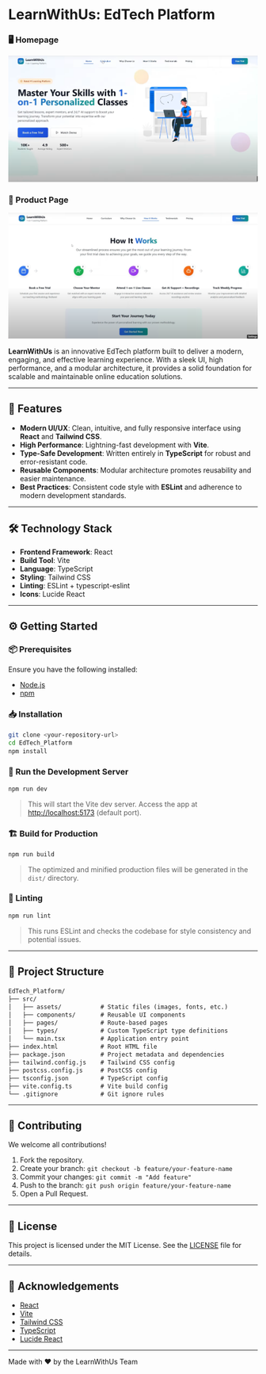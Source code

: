 # LearnWithUs: EdTech Platform

### 🖥️ Homepage
![Homepage Screenshot](https://github.com/sonusinha1707/EdTech_Platform/blob/main/home.png)

### 🛒 Product Page
![Product Page Screenshot](https://github.com/sonusinha1707/EdTech_Platform/blob/main/product.png)

**LearnWithUs** is an innovative EdTech platform built to deliver a modern, engaging, and effective learning experience. With a sleek UI, high performance, and a modular architecture, it provides a solid foundation for scalable and maintainable online education solutions.

---

## 🚀 Features

- **Modern UI/UX**: Clean, intuitive, and fully responsive interface using **React** and **Tailwind CSS**.
- **High Performance**: Lightning-fast development with **Vite**.
- **Type-Safe Development**: Written entirely in **TypeScript** for robust and error-resistant code.
- **Reusable Components**: Modular architecture promotes reusability and easier maintenance.
- **Best Practices**: Consistent code style with **ESLint** and adherence to modern development standards.

---

## 🛠️ Technology Stack

- **Frontend Framework**: React
- **Build Tool**: Vite
- **Language**: TypeScript
- **Styling**: Tailwind CSS
- **Linting**: ESLint + typescript-eslint
- **Icons**: Lucide React

---

## ⚙️ Getting Started

### 📦 Prerequisites

Ensure you have the following installed:

- [Node.js](https://nodejs.org/)
- [npm](https://www.npmjs.com/)

### 📥 Installation

```bash
git clone <your-repository-url>
cd EdTech_Platform
npm install
```

### 🧪 Run the Development Server

```bash
npm run dev
```

> This will start the Vite dev server. Access the app at [http://localhost:5173](http://localhost:5173) (default port).

### 🏗️ Build for Production

```bash
npm run build
```

> The optimized and minified production files will be generated in the `dist/` directory.

### 🧹 Linting

```bash
npm run lint
```

> This runs ESLint and checks the codebase for style consistency and potential issues.

---

## 📁 Project Structure

```
EdTech_Platform/
├── src/
│   ├── assets/           # Static files (images, fonts, etc.)
│   ├── components/       # Reusable UI components
│   ├── pages/            # Route-based pages
│   ├── types/            # Custom TypeScript type definitions
│   └── main.tsx          # Application entry point
├── index.html            # Root HTML file
├── package.json          # Project metadata and dependencies
├── tailwind.config.js    # Tailwind CSS config
├── postcss.config.js     # PostCSS config
├── tsconfig.json         # TypeScript config
├── vite.config.ts        # Vite build config
└── .gitignore            # Git ignore rules
```

---

## 🤝 Contributing

We welcome all contributions!

1. Fork the repository.
2. Create your branch: `git checkout -b feature/your-feature-name`
3. Commit your changes: `git commit -m "Add feature"`
4. Push to the branch: `git push origin feature/your-feature-name`
5. Open a Pull Request.

---

## 📄 License

This project is licensed under the MIT License. See the [LICENSE](./LICENSE) file for details.

---

## 🙏 Acknowledgements

- [React](https://reactjs.org/)
- [Vite](https://vitejs.dev/)
- [Tailwind CSS](https://tailwindcss.com/)
- [TypeScript](https://www.typescriptlang.org/)
- [Lucide React](https://lucide.dev/)

---

Made with ❤️ by the LearnWithUs Team
